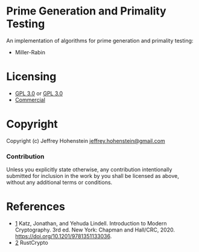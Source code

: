 # Prime Generation and Primality Testing

An implementation of algorithms for prime generation and primality testing:

* Miller-Rabin

# Licensing

* [GPL 3.0](https://spdx.org/licenses/GPL-3.0-only.html) or [GPL 3.0](./LICENSE-GPL-3.0.md)
* [Commercial](./LICENSE-COMMERCIAL.md)

# Copyright

Copyright (c) Jeffrey Hohenstein <jeffrey.hohenstein@gmail.com>

### Contribution

Unless you explicitly state otherwise, any contribution intentionally
submitted for inclusion in the work by you shall be licensed as above, without any additional terms or
conditions.

# References

* [1](https://www.amazon.com/Introduction-Cryptography-Chapman-Network-Security/dp/1466570261) Katz, Jonathan, and Yehuda Lindell. Introduction to Modern Cryptography. 3rd ed. New York: Chapman and Hall/CRC, 2020. https://doi.org/10.1201/9781351133036.
* [2](https://github.com/rustcrypto) RustCrypto

